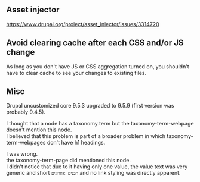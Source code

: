## Asset injector

https://www.drupal.org/project/asset_injector/issues/3314720

## Avoid clearing cache after each CSS and/or JS change

As long as you don't have JS or CSS aggregation turned on, you shouldn't have to clear cache to see your changes to existing files.

## Misc

Drupal uncustomized core 9.5.3 upgraded to 9.5.9 (first version was probably 9.4.5).

I thought that a node has a taxonomy term but the taxonomy-term-webpage doesn't mention this node.<br>
I believed that this problem is part of a broader problem in which taxonomy-term-webpages don't have h1 headings.

I was wrong.<br>
the taxonomy-term-page did mentioned this node.<br>
I didn't notice that due to it having only one value, the value text was very generic and short `תכנים אחרונים` and no link styling was directly apparent.
